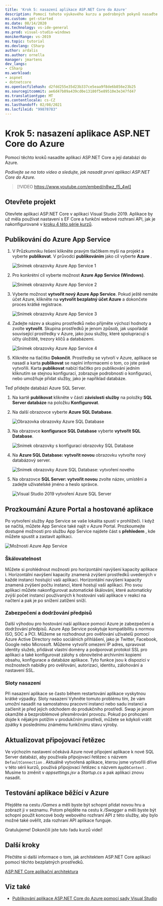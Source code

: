 ```yaml
---
title: 'Krok 5: nasazení aplikace ASP.NET Core do Azure'
description: Pomocí tohoto výukového kurzu a podrobných pokynů nasaďte svou ASP.NET Core webovou aplikaci do Azure.
ms.custom: get-started
ms.date: 08/14/2020
ms.technology: vs-ide-general
ms.prod: visual-studio-windows
monikerRange: vs-2019
ms.topic: tutorial
ms.devlang: CSharp
author: ardalis
ms.author: ornella
manager: jmartens
dev_langs:
- CSharp
ms.workload:
- aspnet
- dotnetcore
ms.openlocfilehash: d2fdd255e35d23b337ce5eaa9f8de6b856e23b25
ms.sourcegitcommit: ae6d47b09a439cd0e13180f5e89510e3e347fd47
ms.translationtype: MT
ms.contentlocale: cs-CZ
ms.lasthandoff: 02/08/2021
ms.locfileid: "99878783"
---
```

# <a name="step-5-deploy-your-aspnet-core-app-to-azure"></a>Krok 5: nasazení aplikace ASP.NET Core do Azure

Pomocí těchto kroků nasadíte aplikaci ASP.NET Core a její databázi do Azure.

_Podívejte se na toto video a sledujte, jak nasadit první aplikaci ASP.NET Core do Azure._

> [!VIDEO https://www.youtube.com/embed/n8wz_f5_4wI]

## <a name="open-your-project"></a>Otevřete projekt

Otevřete aplikaci ASP.NET Core v aplikaci Visual Studio 2019. Aplikace by už měla používat nastavení s EF Core a funkční webové rozhraní API, jak je nakonfigurované v [kroku 4 této série kurzů](tutorial-aspnet-core-ef-step-04.md).

## <a name="publish-to-azure-app-service"></a>Publikování do Azure App Service

1. V Průzkumníku řešení klikněte pravým tlačítkem myši na projekt a vyberte **publikovat**. V průvodci **publikováním** jako cíl vyberte **Azure** .

   ![Snímek obrazovky Azure App Service 1](media/vs-2019/app-service-screen-1.png)

1. Pro konkrétní cíl vyberte možnost **Azure App Service (Windows)**.

   ![Snímek obrazovky Azure App Service 2](media/vs-2019/app-service-screen-2.png)

1. Vyberte možnost **vytvořit nový Azure App Service**. Pokud ještě nemáte účet Azure, klikněte na **vytvořit bezplatný účet Azure** a dokončete proces krátké registrace.

   ![Snímek obrazovky Azure App Service 3](media/vs-2019/app-service-screen-3.png)

1. Zadejte název a skupinu prostředků nebo přijměte výchozí hodnoty a zvolte **vytvořit**. Skupina prostředků je jenom způsob, jak uspořádat související prostředky v Azure, jako jsou služby, které spolupracují s účty úložiště, trezory klíčů a databázemi.

   ![Snímek obrazovky Azure App Service 4](media/vs-2019/app-service-screen-4.png)

1. Klikněte na tlačítko **Dokončit**. Prostředky se vytvoří v Azure, aplikace se nasadí a karta **publikovat** se naplní informacemi o tom, co jste právě vytvořili. Karta **publikovat** nabízí tlačítko pro publikování jedním kliknutím se stejnou konfigurací, zobrazuje podrobnosti o konfiguraci, nebo umožňuje přidat služby, jako je například databáze.

Teď přidejte databázi Azure SQL Server.

1. Na kartě **publikovat** klikněte v části **závislosti služby** na položky **SQL Server databáze** na položku **Konfigurovat**.

1. Na další obrazovce vyberte **Azure SQL Database**.

   ![Obrazovka obrazovky Azure SQL Database](media/vs-2019/app-service-azure-sql-db.png)

1. Na obrazovce **konfigurace SQL Database** vyberte **vytvořit SQL Database**.

   ![Snímek obrazovky s konfigurací obrazovky SQL Database](media/vs-2019/app-service-azure-sql-db-2.png)

1. Na **Azure SQL Database: vytvořit novou** obrazovku vytvořte nový databázový server.

   ![Snímek obrazovky Azure SQL Database: vytvoření nového](media/vs-2019/app-service-azure-sql-db-3.png)

1. Na obrazovce **SQL Server: vytvořit novou** zvolte název, umístění a zadejte uživatelské jméno a heslo správce.

   ![Visual Studio 2019 vytvoření Azure SQL Server](media/vs-2019/app-service-azure-sql-db-overlayed.png)

## <a name="exploring-the-azure-portal-and-your-hosted-app"></a>Prozkoumání Azure Portal a hostované aplikace

Po vytvoření služby App Service se vaše lokalita spustí v prohlížeči. I když se načítá, můžete App Service také najít v Azure Portal. Prozkoumejte dostupné možnosti pro službu App Service najdete část s **přehledem** , kde můžete spustit a zastavit aplikaci.

![Možnosti Azure App Service](media/vs-2019/vs2019-azure-app-service-menu-options.png)

### <a name="scalability"></a>Škálovatelnost

Můžete si prohlédnout možnosti pro horizontální navýšení kapacity aplikace i. Horizontální navýšení kapacity znamená zvýšení prostředků uvedených v každé instanci hostující vaši aplikaci. Horizontální navýšení kapacity znamená zvýšení počtu instancí, které hostují vaši aplikaci. Pro svou aplikaci můžete nakonfigurovat automatické škálování, které automaticky zvýší počet instancí používaných k hostování vaší aplikace v reakci na načtení a pak je po snížení zatížení sníží.

### <a name="security-and-compliance"></a>Zabezpečení a dodržování předpisů

Další výhodou pro hostování naší aplikace pomocí Azure je zabezpečení a dodržování předpisů. Azure App Service poskytuje kompatibilitu s normou ISO, SOC a PCI. Můžeme se rozhodnout pro ověřování uživatelů pomocí Azure Active Directory nebo sociálních přihlášení, jako je Twitter, Facebook, Google nebo Microsoft. Můžeme vytvořit omezení IP adres, spravovat identity služeb, přidávat vlastní domény a podporovat protokol SSL pro aplikaci a také konfigurovat zálohy s obnovitelné archivními kopiemi obsahu, konfigurace a databáze aplikace. Tyto funkce jsou k dispozici v možnostech nabídky pro ověřování, autorizaci, identitu, zálohování a nastavení SSL.

### <a name="deployment-slots"></a>Sloty nasazení

Při nasazení aplikace se často během restartování aplikace vyskytnou krátké výpadky. Sloty nasazení Vyhněte tomuto problému tím, že vám umožní nasadit na samostatnou pracovní instanci nebo sadu instancí a začlenit je před jejich odchodem do produkčního prostředí. Swap je jenom okamžité a bezproblémové přesměrování provozu. Pokud po prohození dojde k nějakým potížím v produkčním prostředí, můžete se kdykoli vrátit zpátky k poslednímu známému funkčnímu stavu výroby.

## <a name="update-connection-string"></a>Aktualizovat připojovací řetězec

Ve výchozím nastavení očekává Azure nové připojení aplikace k nové SQL Server databázi, aby používala připojovací řetězec s názvem `DefaultConnection` . Aktuálně vytvořená aplikace, kterou jsme vytvořili dříve v této sérii kurzů, používá připojovací řetězec s názvem `AppDbContext` . Musíme to změnit v *appsettings.jsv* a *Startup.cs* a pak aplikaci znovu nasadit.

## <a name="test-the-app-running-in-azure"></a>Testování aplikace běžící v Azure

Přejděte na cestu */Games* a měli byste být schopni přidat novou hru a zobrazit ji v seznamu. Potom přejděte na cestu k */Swagger* a měli byste být schopni použít koncové body webového rozhraní API z této služby, aby bylo možné také ověřit, zda rozhraní API aplikace funguje.

Gratulujeme! Dokončili jste tuto řadu kurzů videí!

## <a name="next-steps"></a>Další kroky

Přečtěte si další informace o tom, jak architektem ASP.NET Core aplikací pomocí těchto bezplatných prostředků.

[ASP.NET Core aplikační architektura](https://dotnet.microsoft.com/learn/web/aspnet-architecture)

## <a name="see-also"></a>Viz také

- [Publikování aplikace ASP.NET Core do Azure pomocí sady Visual Studio](/aspnet/core/tutorials/publish-to-azure-webapp-using-vs?view=aspnetcore-2.2&preserve-view=true)